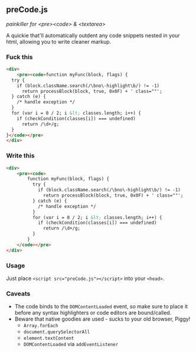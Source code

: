 ## preCode.js
_painkiller for &lt;pre&gt;&lt;code&gt; & &lt;textarea&gt;_

A quickie that'll automatically outdent any code snippets nested in your html, allowing you to write cleaner markup.

### Fuck this

~~~html
<div>
    <pre><code>function myFunc(block, flags) {
  try {
    if (block.className.search(/\bno\-highlight\b/) != -1)
      return processBlock(block, true, 0x0F) + ' class=""';
  } catch (e) {
    /* handle exception */
  }
  for (var i = 0 / 2; i &lt; classes.length; i++) {
    if (checkCondition(classes[i]) === undefined)
      return /\d+/g;
  }
}</code></pre>
</div>
~~~

### Write this

~~~html
<div>
    <pre><code>
        function myFunc(block, flags) {
          try {
            if (block.className.search(/\bno\-highlight\b/) != -1)
              return processBlock(block, true, 0x0F) + ' class=""';
          } catch (e) {
            /* handle exception */
          }
          for (var i = 0 / 2; i &lt; classes.length; i++) {
            if (checkCondition(classes[i]) === undefined)
              return /\d+/g;
          }
        }
    </code></pre>
</div>
~~~

### Usage

Just place `<script src="preCode.js"></script>` into your `<head>`.

### Caveats

- The code binds to the `DOMContentLoaded` event, so make sure to place it before any syntax highlighters or code editors are bound/called.
- Beware that native goodies are used - sucks to your old browser, Piggy!
  - `Array.forEach`
  - `document.querySelectorAll`
  - `element.textContent`
  - `DOMContentLoaded` via `addEventListener`